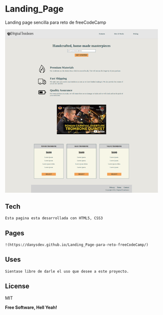 # Landing_Page
 Landing page sencilla para reto de freeCodeCamp

![captura de pantalla de la pagina](https://github.com/DanysDev/Landing_Page-para-reto-freeCodeCamp/blob/main/assets/capturas/Landing%20page.png)


## Tech

    Esta pagina esta desarrollada con HTML5, CSS3  

## Pages
    !(https://danysdev.github.io/Landing_Page-para-reto-freeCodeCamp/)

## Uses

    Sientase libre de darle el uso que desee a este proyecto.

## License

MIT

**Free Software, Hell Yeah!**
